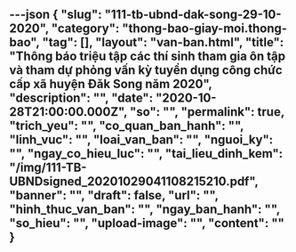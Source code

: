 ---json
{
    "slug": "111-tb-ubnd-dak-song-29-10-2020",
    "category": "thong-bao-giay-moi.thong-bao",
    "tag": [],
    "layout": "van-ban.html",
    "title": "Thông báo triệu tập các thí sinh tham gia ôn tập và tham dự phỏng vấn kỳ tuyển dụng công chức cấp xã huyện Đăk Song năm 2020",
    "description": "",
    "date": "2020-10-28T21:00:00.000Z",
    "so": "",
    "permalink": true,
    "trich_yeu": "",
    "co_quan_ban_hanh": "",
    "linh_vuc": "",
    "loai_van_ban": "",
    "nguoi_ky": "",
    "ngay_co_hieu_luc": "",
    "tai_lieu_dinh_kem": "/img/111-TB-UBNDsigned_20201029041108215210.pdf",
    "banner": "",
    "draft": false,
    "url": "",
    "hinh_thuc_van_ban": "",
    "ngay_ban_hanh": "",
    "so_hieu": "",
    "upload-image": "",
    "__content__": ""
}
---
